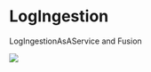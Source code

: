 # LogIngestion
LogIngestionAsAService and Fusion

<a href="https://portal.azure.com/#create/Microsoft.Template/uri/https%3A%2F%2Fraw.githubusercontent.com%2Fbaldcorp%2Fpublictest%2Fmain%2Fdeploytoasuretest%2Fazuredeploy.json" target="_blank">
  <img src="https://aka.ms/deploytoazurebutton" scale="0">
</a>
